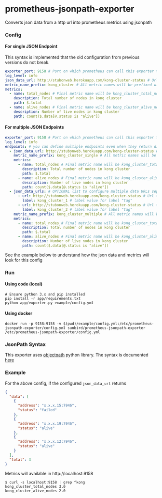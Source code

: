# prometheus-jsonpath-exporter

Converts json data from a http url into prometheus metrics using jsonpath


### Config
 
#### For single JSON Endpoint

This syntax is implemented that the old configuration from previous versions do not break.

```yml
exporter_port: 9158 # Port on which prometheus can call this exporter to get metrics
log_level: info
json_data_url: http://stubonweb.herokuapp.com/kong-cluster-status # Url to get json data used for fetching metric values
metric_name_prefix: kong_cluster # All metric names will be prefixed with this value
metrics:
  - name: total_nodes # Final metric name will be kong_cluster_total_nodes
    description: Total number of nodes in kong cluster
    path: $.total
  - name: alive_nodes # Final metric name will be kong_cluster_alive_nodes
    description: Number of live nodes in kong cluster
    path: count($.data[@.status is "alive"])
```

#### For multiple JSON Endpoints

```yml
exporter_port: 9158 # Port on which prometheus can call this exporter to get metrics
log_level: info
endpoints: # you can define multiple endpoints even when they return different structures
  - json_data_url: http://stubonweb.herokuapp.com/kong-cluster-status # Url to get json data used for fetching metric values
    metric_name_prefix: kong_cluster_single # All metric names will be prefixed with this value
    metrics:
      - name: total_nodes # Final metric name will be kong_cluster_total_nodes
        description: Total number of nodes in kong cluster
        path: $.total
      - name: alive_nodes # Final metric name will be kong_cluster_alive_nodes
        description: Number of live nodes in kong cluster
        path: count($.data[@.status is "alive"])
  - json_data_urls: # OPTIONAL list to configure multiple data URLs separated by tag-label
      - url: http://stubonweb.herokuapp.com/kong-cluster-status # Url to get json data used for fetching metric values
        label: kong_cluster_1 # label value for label "tag"
      - url: http://stubonweb.herokuapp.com/kong-cluster-status # Url to get json data used for fetching metric values
        label: kong_cluster_2 # label value for label "tag"
    metric_name_prefix: kong_cluster_multiple # All metric names will be prefixed with this value
    metrics:
      - name: total_nodes # Final metric name will be kong_cluster_total_nodes
        description: Total number of nodes in kong cluster
        path: $.total
      - name: alive_nodes # Final metric name will be kong_cluster_alive_nodes
        description: Number of live nodes in kong cluster
        path: count($.data[@.status is "alive"])
```

See the example below to understand how the json data and metrics will look for this config

### Run

#### Using code (local)

```
# Ensure python 3.x and pip installed
pip install -r app/requirements.txt
python app/exporter.py example/config.yml
```

#### Using docker

```
docker run -p 9158:9158 -v $(pwd)/example/config.yml:/etc/prometheus-jsonpath-exporter/config.yml sunbird/prometheus-jsonpath-exporter /etc/prometheus-jsonpath-exporter/config.yml
```

### JsonPath Syntax

This exporter uses [objectpath](http://objectpath.org) python library. The syntax is documented [here](http://objectpath.org/reference.html)

### Example

For the above config, if the configured `json_data_url` returns

```json
{
  "data": [
    {
      "address": "x.x.x.15:7946",
      "status": "failed"
    },
    {
      "address": "x.x.x.19:7946",
      "status": "alive"
    },
    {
      "address": "x.x.x.12:7946",
      "status": "alive"
    }
  ],
  "total": 3
}
```

Metrics will available in http://localhost:9158



```
$ curl -s localhost:9158 | grep ^kong
kong_cluster_total_nodes 3.0
kong_cluster_alive_nodes 2.0
```

